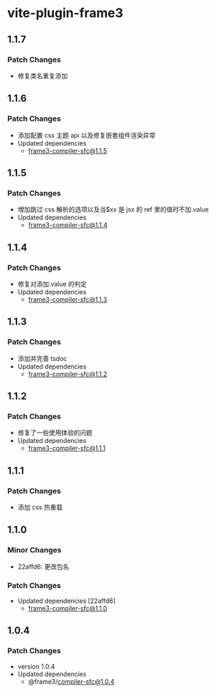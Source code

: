 # vite-plugin-frame3

## 1.1.7

### Patch Changes

- 修复类名重复添加

## 1.1.6

### Patch Changes

- 添加配置 css 主题 api 以及修复嵌套组件渲染异常
- Updated dependencies
  - frame3-compiler-sfc@1.1.5

## 1.1.5

### Patch Changes

- 增加跳过 css 解析的选项以及当$xx 是 jsx 的 ref 里的值时不加.value
- Updated dependencies
  - frame3-compiler-sfc@1.1.4

## 1.1.4

### Patch Changes

- 修复对添加.value 的判定
- Updated dependencies
  - frame3-compiler-sfc@1.1.3

## 1.1.3

### Patch Changes

- 添加并完善 tsdoc
- Updated dependencies
  - frame3-compiler-sfc@1.1.2

## 1.1.2

### Patch Changes

- 修复了一些使用体验的问题
- Updated dependencies
  - frame3-compiler-sfc@1.1.1

## 1.1.1

### Patch Changes

- 添加 css 热重载

## 1.1.0

### Minor Changes

- 22affd6: 更改包名

### Patch Changes

- Updated dependencies [22affd6]
  - frame3-compiler-sfc@1.1.0

## 1.0.4

### Patch Changes

- version 1.0.4
- Updated dependencies
  - @frame3/compiler-sfc@1.0.4
